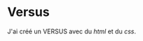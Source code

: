 # Versus

J'ai créé un VERSUS avec du *html* et du *css*.

<a href="https://zupimages.net/viewer.php?id=20/30/cwir.png"><img src="https://zupimages.net/up/20/30/cwir.png" alt="" /></a>
